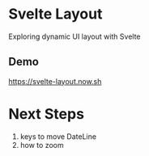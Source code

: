# Svelte Layout

Exploring dynamic UI layout with Svelte

## Demo

https://svelte-layout.now.sh

# Next Steps

1. keys to move DateLine
2. how to zoom
